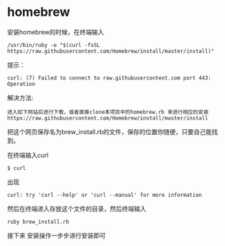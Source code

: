 # homebrew
安装homebrew的时候，在终端输入
```shell
/usr/bin/ruby -e "$(curl -fsSL https://raw.githubusercontent.com/Homebrew/install/master/install)"
```
提示：
```shell
curl: (7) Failed to connect to raw.githubusercontent.com port 443: Operation
```

解决方法:
```shell
进入如下网站后进行下载，或者直接clone本项目中的homebrew.rb 来进行相应的安装
https://raw.githubusercontent.com/Homebrew/install/master/install
```
把这个网页保存名为brew_install.rb的文件，保存的位置你随便，只要自己能找到。

在终端输入curl
```shell
$ curl
```
出现
```shell
curl: try 'curl --help' or 'curl --manual' for more information
```

然后在终端进入存放这个文件的目录，然后终端输入
```shell
ruby brew_install.rb
```
接下来 安装操作一步步进行安装即可
